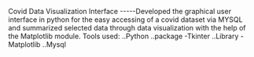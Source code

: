 Covid Data Visualization Interface
-----Developed the graphical user interface in python for the easy accessing of a covid dataset via MYSQL and summarized selected data through data visualization with the help of the Matplotlib
module.
Tools used:
..Python
..package -Tkinter
..Library -Matplotlib
..Mysql
